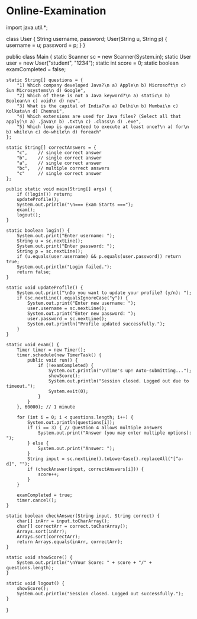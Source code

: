 # Online-Examination

import java.util.*;

class User {
    String username, password;
    User(String u, String p) {
        username = u;
        password = p;
    }
}

public class Main {
    static Scanner sc = new Scanner(System.in);
    static User user = new User("student", "1234");
    static int score = 0;
    static boolean examCompleted = false;

    static String[] questions = {
        "1) Which company developed Java?\n a) Apple\n b) Microsoft\n c) Sun Microsystems\n d) Google",
        "2) Which of these is not a Java keyword?\n a) static\n b) Boolean\n c) void\n d) new",
        "3) What is the capital of India?\n a) Delhi\n b) Mumbai\n c) Kolkata\n d) Chennai",
        "4) Which extensions are used for Java files? (Select all that apply)\n a) .java\n b) .txt\n c) .class\n d) .exe",
        "5) Which loop is guaranteed to execute at least once?\n a) for\n b) while\n c) do-while\n d) foreach"
    };

    static String[] correctAnswers = {
        "c",    // single correct answer
        "b",    // single correct answer
        "a",    // single correct answer
        "bc",   // multiple correct answers
        "c"     // single correct answer
    };

    public static void main(String[] args) {
        if (!login()) return;
        updateProfile();
        System.out.println("\n=== Exam Starts ===");
        exam();
        logout();
    }

    static boolean login() {
        System.out.print("Enter username: ");
        String u = sc.nextLine();
        System.out.print("Enter password: ");
        String p = sc.nextLine();
        if (u.equals(user.username) && p.equals(user.password)) return true;
        System.out.println("Login failed.");
        return false;
    }

    static void updateProfile() {
        System.out.print("\nDo you want to update your profile? (y/n): ");
        if (sc.nextLine().equalsIgnoreCase("y")) {
            System.out.print("Enter new username: ");
            user.username = sc.nextLine();
            System.out.print("Enter new password: ");
            user.password = sc.nextLine();
            System.out.println("Profile updated successfully.");
        }
    }

    static void exam() {
        Timer timer = new Timer();
        timer.schedule(new TimerTask() {
            public void run() {
                if (!examCompleted) {
                    System.out.println("\nTime's up! Auto-submitting...");
                    showScore();
                    System.out.println("Session closed. Logged out due to timeout.");
                    System.exit(0);
                }
            }
        }, 60000); // 1 minute

        for (int i = 0; i < questions.length; i++) {
            System.out.println(questions[i]);
            if (i == 3) { // Question 4 allows multiple answers
                System.out.print("Answer (you may enter multiple options): ");
            } else {
                System.out.print("Answer: ");
            }
            String input = sc.nextLine().toLowerCase().replaceAll("[^a-d]", "");
            if (checkAnswer(input, correctAnswers[i])) {
                score++;
            }
        }

        examCompleted = true;
        timer.cancel();
    }

    static boolean checkAnswer(String input, String correct) {
        char[] inArr = input.toCharArray();
        char[] correctArr = correct.toCharArray();
        Arrays.sort(inArr);
        Arrays.sort(correctArr);
        return Arrays.equals(inArr, correctArr);
    }

    static void showScore() {
        System.out.println("\nYour Score: " + score + "/" + questions.length);
    }

    static void logout() {
        showScore();
        System.out.println("Session closed. Logged out successfully.");
    }
}
